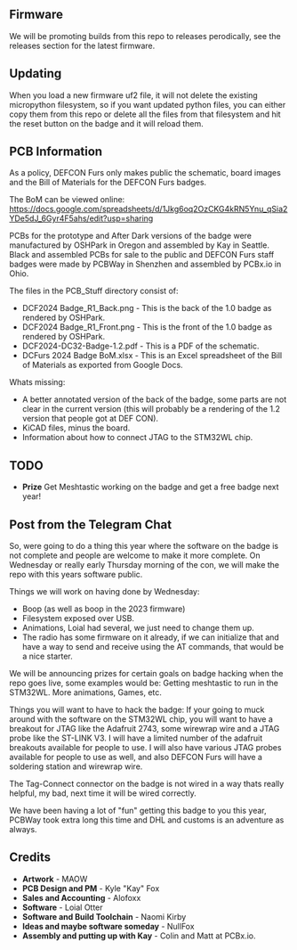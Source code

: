 ## Firmware

We will be promoting builds from this repo to releases perodically, see the releases section for the latest firmware.

## Updating

When you load a new firmware uf2 file, it will not delete the existing micropython filesystem, so if you want updated python files, you can either copy them from this repo or delete all the files from that filesystem and hit the reset button on the badge and it will reload them.

## PCB Information

As a policy, DEFCON Furs only makes public the schematic, board images and the Bill of Materials for the DEFCON Furs badges.   

The BoM can be viewed online: https://docs.google.com/spreadsheets/d/1Jkg6oq2OzCKG4kRN5Ynu_qSia2YDe5dJ_6Gyr4F5ahs/edit?usp=sharing

PCBs for the prototype and After Dark versions of the badge were manufactured by OSHPark in Oregon and assembled by Kay in Seattle.
Black and assembled PCBs for sale to the public and DEFCON Furs staff badges were made by PCBWay in Shenzhen and assembled by PCBx.io in Ohio.

The files in the PCB_Stuff directory consist of:

- DCF2024 Badge_R1_Back.png - This is the back of the 1.0 badge as rendered by OSHPark.
- DCF2024 Badge_R1_Front.png - This is the front of the 1.0 badge as rendered by OSHPark.
- DCF2024-DC32-Badge-1.2.pdf - This is a PDF of the schematic.
- DCFurs 2024 Badge BoM.xlsx - This is an Excel spreadsheet of the Bill of Materials as exported from Google Docs.

Whats missing:
- A better annotated version of the back of the badge, some parts are not clear in the current version (this will probably be a rendering of the 1.2 version that people got at DEF CON).
- KiCAD files, minus the board.
- Information about how to connect JTAG to the STM32WL chip.

## TODO

- **Prize** Get Meshtastic working on the badge and get a free badge next year!

## Post from the Telegram Chat
So, were going to do a thing this year where the software on the badge is not complete and people are welcome to make it more complete.    On Wednesday or really early Thursday morning of the con, we will make the repo with this years software public.

Things we will work on having done by Wednesday:
- Boop (as well as boop in the 2023 firmware)
- Filesystem exposed over USB.
- Animations, Loial had several, we just need to change them up.
- The radio has some firmware on it already, if we can initialize that and have a way to send and receive using the AT commands, that would be a nice starter.

We will be announcing prizes for certain goals on badge hacking when the repo goes live, some examples would be:  Getting meshtastic to run in the STM32WL.  More animations, Games, etc.

Things you will want to have to hack the badge:
If your going to muck around with the software on the STM32WL chip, you will want to have a breakout for JTAG like the Adafruit 2743, some wirewrap wire and a JTAG probe like the ST-LINK V3.    I will have a limited number of the adafruit breakouts available for people to use.    I will also have various JTAG probes available for people to use as well, and also DEFCON Furs will have a soldering station and wirewrap wire.

The Tag-Connect connector on the badge is not wired in a way thats really helpful, my bad, next time it will be wired correctly.

We have been having a lot of "fun" getting this badge to you this year, PCBWay took extra long this time and DHL and customs is an adventure as always.

## Credits

- **Artwork** - MAOW
- **PCB Design and PM** - Kyle "Kay" Fox
- **Sales and Accounting** - Alofoxx
- **Software** - Loial Otter
- **Software and Build Toolchain** - Naomi Kirby
- **Ideas and maybe software someday** - NullFox
- **Assembly and putting up with Kay** - Colin and Matt at PCBx.io.
